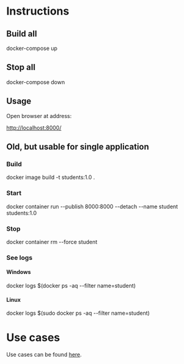 # Instructions

## Build all

docker-compose up

## Stop all

docker-compose down

## Usage

Open browser at address:

<http://localhost:8000/>

## Old, but usable for single application

### Build

docker image build -t students:1.0 .

### Start

docker container run --publish 8000:8000 --detach --name student students:1.0

### Stop

docker container rm --force student

### See logs

#### Windows

docker logs $(docker ps -aq --filter name=student)

#### Linux

docker logs $(sudo docker ps -aq --filter name=student)

# Use cases

Use cases can be found [here](../use_cases/sprint1.md).
